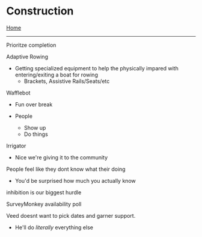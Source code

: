 # Construction
[Home](_home.md)

---

Prioritze completion

Adaptive Rowing

- Getting specialized equipment to help the physically impared with entering/exiting a boat for rowing
  - Brackets, Assistive Rails/Seats/etc

Wafflebot

- Fun over break

- People
  - Show up
  - Do things

Irrigator

- Nice we're giving it to the community


People feel like they dont know what their doing

- You'd be surprised how much you actually know

inhibition is our biggest hurdle

SurveyMonkey availability poll

Veed doesnt want to pick dates and garner support.
- He'll do *literally* everything else